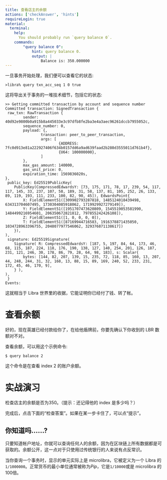 ```yaml
---
title: 查看店主的余额
actions: ['checkAnswer', 'hints']
requireLogin: true
material:
  terminal:
    help:
      You should probably run `query balance 0`.
    commands:
        "query balance 0":
            hint: query balance 0.
            output: |
                Balance is: 350.000000
---
```


一旦事务开始处理，我们便可以查看它的状态:

```
>libra% query txn_acc_seq 1 0 true
```

这将导出关于事务的一堆技术细节，包括它的状态:

```
>> Getting committed transaction by account and sequence number
Committed transaction: SignedTransaction { 
 raw_txn: RawTransaction {
        sender: 40d92e9800b0a915b8a445033e3c97dfb8fe2ba3e4a3aec96261dccb7955052c,
        sequence_number: 0,
        payload: {,
                transaction: peer_to_peer_transaction,
                args: [
                        {ADDRESS: 7fc0d913e81a222927406f634b0157dd6a9ad639faad2b280d3555011d761b4f},
                        {U64: 100000000},
                ]
        },
        max_gas_amount: 140000,
        gas_unit_price: 0,
        expiration_time: 1569836020s,
},
 public_key: Ed25519PublicKey(
    PublicKey(CompressedEdwardsY: [73, 175, 171, 78, 17, 239, 54, 117, 117, 145, 33, 237, 107, 58, 189, 31, 58, 137, 81, 105, 252, 26, 133, 
89, 119, 193, 111, 233, 100, 82, 90, 45]), EdwardsPoint{
        X: FieldElement51([309902793287818, 1485124018439498, 634313704607495, 1730304085918062, 1719929927279149]),
        Y: FieldElement51([1951707473620809, 1545519053581990, 1484499216954601, 206350672821812, 797855242426108]),
        Z: FieldElement51([1, 0, 0, 0, 0]),
        T: FieldElement51([87169944716583, 1916378871435050, 1034728963396755, 2048077977546062, 329376871138617])
    }),
),
 signature: Ed25519Signature(
    Signature( R: CompressedEdwardsY: [187, 5, 197, 84, 64, 173, 46, 68, 115, 187, 224, 118, 176, 190, 138, 127, 140, 254, 201, 126, 187, 231, 121, 246, 30, 178, 86, 79, 28, 64, 98, 183], s: Scalar{
        bytes: [144, 82, 207, 139, 15, 235, 72, 118, 85, 160, 13, 207, 44, 248, 244, 31, 32, 168, 13, 88, 15, 89, 169, 240, 52, 233, 231, 172, 45, 46, 170, 9],
    } ),
),
 }
Events:
 ```

这就相当于 Libra 世界里的收据，它能证明你已经付了钱、转了帐。

# 查看余额

好的，现在英雄已经付款给你了，在给他盾牌前，你要先确认下你收到的 LBR 数额对不对。

查看余额，可以用这个示例命令:

```
$ query balance 2
```

这个命令是在查看 index 2 的账户余额。

# 实战演习

检查店主的余额是否为350。（提示：还记得他的 index 是多少吗？）

完成后，点击下面的“检查答案”。如果在某一步卡住了，可以点“提示”。

## 你知道吗……?

>>>
只要知道帐户地址，你就可以查询任何人的余额，因为在区块链上所有数据都是可获取的。余额公开，这一点对于只使用过传统银行的人来说有点反常识。

当你查询一个事务时，显示的单元实际上是 microlibra，它被定义为一个 Libra 的`1/1000000`。正常货币的最小单位通常被称为*Pip*，它是`1/10000`或是 microlibra 的100倍。